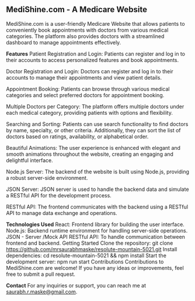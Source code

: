 ****MediShine.com - A Medicare Website****
--------------------------------------------------------------------------------------------
MediShine.com is a user-friendly Medicare Website that allows patients to conveniently book appointments with doctors from various medical categories. The platform also provides doctors with a streamlined dashboard to manage appointments effectively.



****Features****
Patient Registration and Login: Patients can register and log in to their accounts to access personalized features and book appointments.

Doctor Registration and Login: Doctors can register and log in to their accounts to manage their appointments and view patient details.

Appointment Booking: Patients can browse through various medical categories and select preferred doctors for appointment booking.

Multiple Doctors per Category: The platform offers multiple doctors under each medical category, providing patients with options and flexibility.

Searching and Sorting: Patients can use search functionality to find doctors by name, specialty, or other criteria. Additionally, they can sort the list of doctors based on ratings, availability, or alphabetical order.

Beautiful Animations: The user experience is enhanced with elegant and smooth animations throughout the website, creating an engaging and delightful interface.

Node.js Server: The backend of the website is built using Node.js, providing a robust server-side environment.

JSON Server: JSON server is used to handle the backend data and simulate a RESTful API for the development process.

RESTful API: The frontend communicates with the backend using a RESTful API to manage data exchange and operations.

****Technologies Used****
React: Frontend library for building the user interface.
Node.js: Backend runtime environment for handling server-side operations.
JSON - Server /Mock API
RESTful API: To handle communication between frontend and backend.
Getting Started
Clone the repository: git clone https://github.com/mrsaurabhmaske/resolute-mountain-5021.git
Install dependencies: cd resolute-mountain-5021 && npm install
Start the development server: npm run start
Contributions
Contributions to MediShine.com are welcome! If you have any ideas or improvements, feel free to submit a pull request.

****Contact****
For any inquiries or support, you can reach me at saurabh.r.maske@gmail.com.
